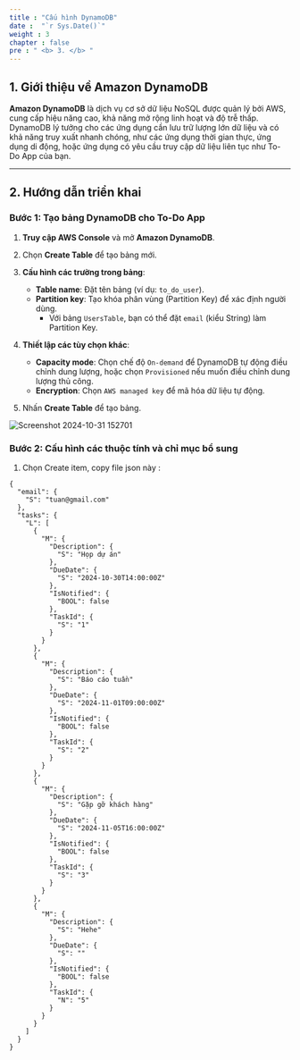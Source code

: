 ```yaml
---
title : "Cấu hình DynamoDB"
date :  "`r Sys.Date()`" 
weight : 3 
chapter : false
pre : " <b> 3. </b> "
---
```



## 1. Giới thiệu về Amazon DynamoDB

**Amazon DynamoDB** là dịch vụ cơ sở dữ liệu NoSQL được quản lý bởi AWS, cung cấp hiệu năng cao, khả năng mở rộng linh hoạt và độ trễ thấp. DynamoDB lý tưởng cho các ứng dụng cần lưu trữ lượng lớn dữ liệu và có khả năng truy xuất nhanh chóng, như các ứng dụng thời gian thực, ứng dụng di động, hoặc ứng dụng có yêu cầu truy cập dữ liệu liên tục như To-Do App của bạn.

---

## 2. Hướng dẫn triển khai

### Bước 1: Tạo bảng DynamoDB cho To-Do App

1. **Truy cập AWS Console** và mở **Amazon DynamoDB**.
2. Chọn **Create Table** để tạo bảng mới.
3. **Cấu hình các trường trong bảng**:
   - **Table name**: Đặt tên bảng (ví dụ: `to_do_user`).
   - **Partition key**: Tạo khóa phân vùng (Partition Key) để xác định người dùng.
     - Với bảng `UsersTable`, bạn có thể đặt `email` (kiểu String) làm Partition Key.

4. **Thiết lập các tùy chọn khác**:
   - **Capacity mode**: Chọn chế độ `On-demand` để DynamoDB tự động điều chỉnh dung lượng, hoặc chọn `Provisioned` nếu muốn điều chỉnh dung lượng thủ công.
   - **Encryption**: Chọn `AWS managed key` để mã hóa dữ liệu tự động.

5. Nhấn **Create Table** để tạo bảng.

![Screenshot 2024-10-31 152701](https://github.com/user-attachments/assets/5a1dcd9d-6835-44e9-a92e-7f8c527c69e5)


### Bước 2: Cấu hình các thuộc tính và chỉ mục bổ sung

1. Chọn Create item, copy file json này :

  
```
{
  "email": {
    "S": "tuan@gmail.com"
  },
  "tasks": {
    "L": [
      {
        "M": {
          "Description": {
            "S": "Họp dự án"
          },
          "DueDate": {
            "S": "2024-10-30T14:00:00Z"
          },
          "IsNotified": {
            "BOOL": false
          },
          "TaskId": {
            "S": "1"
          }
        }
      },
      {
        "M": {
          "Description": {
            "S": "Báo cáo tuần"
          },
          "DueDate": {
            "S": "2024-11-01T09:00:00Z"
          },
          "IsNotified": {
            "BOOL": false
          },
          "TaskId": {
            "S": "2"
          }
        }
      },
      {
        "M": {
          "Description": {
            "S": "Gặp gỡ khách hàng"
          },
          "DueDate": {
            "S": "2024-11-05T16:00:00Z"
          },
          "IsNotified": {
            "BOOL": false
          },
          "TaskId": {
            "S": "3"
          }
        }
      },
      {
        "M": {
          "Description": {
            "S": "Hehe"
          },
          "DueDate": {
            "S": ""
          },
          "IsNotified": {
            "BOOL": false
          },
          "TaskId": {
            "N": "5"
          }
        }
      }
    ]
  }
}

```

